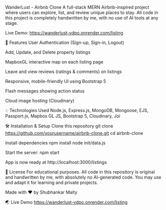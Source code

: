 WanderLust - Airbnb Clone
A full-stack MERN Airbnb-inspired project where users can explore, list, and review unique places to stay.
All code in this project is completely handwritten by me, with no use of AI tools at any stage.

Live Demo: https://wanderlust-vdpo.onrender.com/listing

🚀 Features
User Authentication (Sign-up, Sign-in, Logout)

Add, Update, and Delete property listings

MapboxGL interactive map on each listing page

Leave and view reviews (ratings & comments) on listings

Responsive, mobile-friendly UI using Bootstrap 5

Flash messages showing action status

Cloud image hosting (Cloudinary)

💡 Technologies Used
Node.js, Express.js, MongoDB, Mongoose, EJS, Passport.js, Mapbox GL JS, Bootstrap 5, Cloudinary, Joi

🛠️ Installation & Setup
Clone this repository
git clone https://github.com/yourusername/airbnb-clone.git
cd airbnb-clone

Install dependencies
npm install
node init/data.js

Start the server:
npm start

App is now ready at http://localhost:3000/listings

📜 License
For educational purposes.
All code in this repository is original and handwritten by me, with absolutely no AI-generated code.
You may use and adapt it for learning and private projects.

Made with ❤️ by Shubhankar Maity

🌏 Live Demo
https://wanderlust-vdpo.onrender.com/listing
